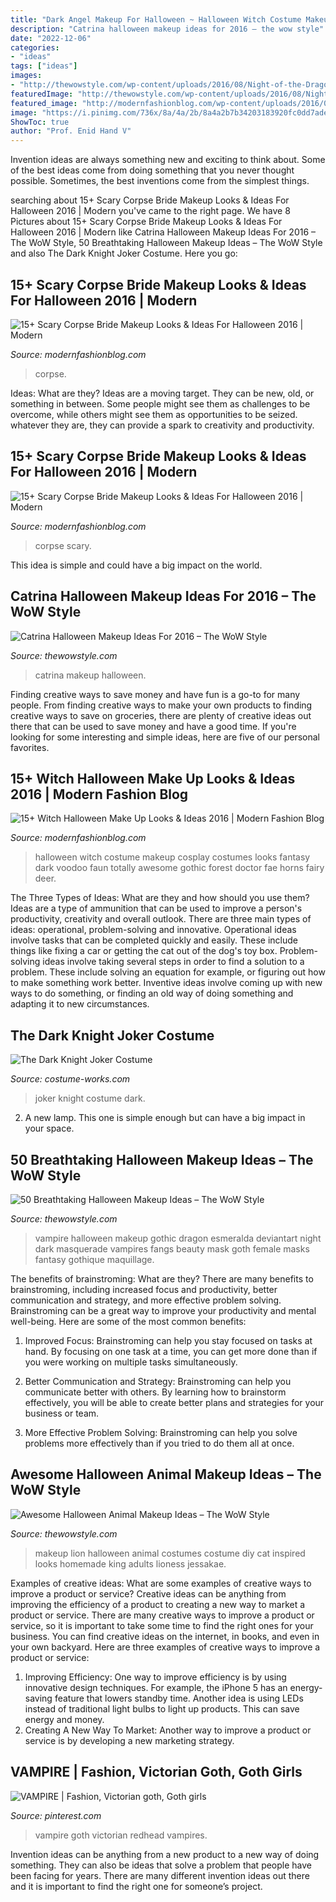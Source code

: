 ```yaml
---
title: "Dark Angel Makeup For Halloween ~ Halloween Witch Costume Makeup Cosplay Costumes Looks Fantasy Dark Voodoo Faun Totally Awesome Gothic Forest Doctor Fae Horns Fairy Deer"
description: "Catrina halloween makeup ideas for 2016 – the wow style"
date: "2022-12-06"
categories:
- "ideas"
tags: ["ideas"]
images:
- "http://thewowstyle.com/wp-content/uploads/2016/08/Night-of-the-Dragon-Ghotic-Halloween-Makeup.jpg"
featuredImage: "http://thewowstyle.com/wp-content/uploads/2016/08/Night-of-the-Dragon-Ghotic-Halloween-Makeup.jpg"
featured_image: "http://modernfashionblog.com/wp-content/uploads/2016/09/15-Witch-Halloween-Make-Up-Looks-Ideas-2016-8.jpg"
image: "https://i.pinimg.com/736x/8a/4a/2b/8a4a2b7b34203183920fc0dd7ade5027--gorgeous-redhead-vampires.jpg"
ShowToc: true
author: "Prof. Enid Hand V"
---
```



Invention ideas are always something new and exciting to think about. Some of the best ideas come from doing something that you never thought possible. Sometimes, the best inventions come from the simplest things.

	

		
searching about 15+ Scary Corpse Bride Makeup Looks &amp; Ideas For Halloween 2016 | Modern you've came to the right page. We have 8 Pictures about 15+ Scary Corpse Bride Makeup Looks &amp; Ideas For Halloween 2016 | Modern like Catrina Halloween Makeup Ideas For 2016 – The WoW Style, 50 Breathtaking Halloween Makeup Ideas – The WoW Style and also The Dark Knight Joker Costume. Here you go:
		
    
## 15+ Scary Corpse Bride Makeup Looks &amp; Ideas For Halloween 2016 | Modern

<img loading=lazy src="https://modernfashionblog.com/wp-content/uploads/2016/09/15-Scary-Corpse-Bride-Makeup-Looks-Ideas-For-Halloween-2016-3.jpg" onerror="this.onerror=null;this.src='https://tse3.mm.bing.net/th?id=OIP.RG82F1gS_YwZU2CP3DEaGwHaKv&amp;pid=15.1';" alt="15+ Scary Corpse Bride Makeup Looks &amp; Ideas For Halloween 2016 | Modern">

_Source: modernfashionblog.com_

>corpse. 

	

Ideas: What are they?
Ideas are a moving target. They can be new, old, or something in between. Some people might see them as challenges to be overcome, while others might see them as opportunities to be seized. whatever they are, they can provide a spark to creativity and productivity.

    
## 15+ Scary Corpse Bride Makeup Looks &amp; Ideas For Halloween 2016 | Modern

<img loading=lazy src="https://modernfashionblog.com/wp-content/uploads/2016/09/15-Scary-Corpse-Bride-Makeup-Looks-Ideas-For-Halloween-2016-2.jpg" onerror="this.onerror=null;this.src='https://tse3.mm.bing.net/th?id=OIP.w8gfJ6w0PUzYlVkUXmL_oQHaJ4&amp;pid=15.1';" alt="15+ Scary Corpse Bride Makeup Looks &amp; Ideas For Halloween 2016 | Modern">

_Source: modernfashionblog.com_

>corpse scary. 

	

This idea is simple and could have a big impact on the world.

    
## Catrina Halloween Makeup Ideas For 2016 – The WoW Style

<img loading=lazy src="http://thewowstyle.com/wp-content/uploads/2016/08/Great-Catrina-Halloween-Makeup-Ideas.jpg" onerror="this.onerror=null;this.src='https://tse1.mm.bing.net/th?id=OIP.qknQhhLZZAnmcVC26MhNUgHaLJ&amp;pid=15.1';" alt="Catrina Halloween Makeup Ideas For 2016 – The WoW Style">

_Source: thewowstyle.com_

>catrina makeup halloween. 

	

Finding creative ways to save money and have fun is a go-to for many people. From finding creative ways to make your own products to finding creative ways to save on groceries, there are plenty of creative ideas out there that can be used to save money and have a good time. If you're looking for some interesting and simple ideas, here are five of our personal favorites.

    
## 15+ Witch Halloween Make Up Looks &amp; Ideas 2016 | Modern Fashion Blog

<img loading=lazy src="http://modernfashionblog.com/wp-content/uploads/2016/09/15-Witch-Halloween-Make-Up-Looks-Ideas-2016-8.jpg" onerror="this.onerror=null;this.src='https://tse4.mm.bing.net/th?id=OIP.ge21C1PwybLPgOJwBRA1egHaLH&amp;pid=15.1';" alt="15+ Witch Halloween Make Up Looks &amp; Ideas 2016 | Modern Fashion Blog">

_Source: modernfashionblog.com_

>halloween witch costume makeup cosplay costumes looks fantasy dark voodoo faun totally awesome gothic forest doctor fae horns fairy deer. 

	

The Three Types of Ideas: What are they and how should you use them?
Ideas are a type of ammunition that can be used to improve a person's productivity, creativity and overall outlook. There are three main types of ideas: operational, problem-solving and innovative.
Operational ideas involve tasks that can be completed quickly and easily. These include things like fixing a car or getting the cat out of the dog's toy box. Problem-solving ideas involve taking several steps in order to find a solution to a problem. These include solving an equation for example, or figuring out how to make something work better. Inventive ideas involve coming up with new ways to do something, or finding an old way of doing something and adapting it to new circumstances.

    
## The Dark Knight Joker Costume

<img loading=lazy src="https://photos.costume-works.com/full/joker_dark_knight.jpg" onerror="this.onerror=null;this.src='https://tse1.mm.bing.net/th?id=OIP.8OV6qG5lRudiZX1aw6DyiwHaNJ&amp;pid=15.1';" alt="The Dark Knight Joker Costume">

_Source: costume-works.com_

>joker knight costume dark. 

	

2. A new lamp. This one is simple enough but can have a big impact in your space.

    
## 50 Breathtaking Halloween Makeup Ideas – The WoW Style

<img loading=lazy src="http://thewowstyle.com/wp-content/uploads/2016/08/Night-of-the-Dragon-Ghotic-Halloween-Makeup.jpg" onerror="this.onerror=null;this.src='https://tse4.mm.bing.net/th?id=OIP.-G1_Cq0dgXYshIX47m2mzgHaLd&amp;pid=15.1';" alt="50 Breathtaking Halloween Makeup Ideas – The WoW Style">

_Source: thewowstyle.com_

>vampire halloween makeup gothic dragon esmeralda deviantart night dark masquerade vampires fangs beauty mask goth female masks fantasy gothique maquillage. 

	

The benefits of brainstroming: What are they?
There are many benefits to brainstroming, including increased focus and productivity, better communication and strategy, and more effective problem solving. Brainstroming can be a great way to improve your productivity and mental well-being. Here are some of the most common benefits: 
1. Improved Focus: Brainstroming can help you stay focused on tasks at hand. By focusing on one task at a time, you can get more done than if you were working on multiple tasks simultaneously. 

2. Better Communication and Strategy: Brainstroming can help you communicate better with others. By learning how to brainstorm effectively, you will be able to create better plans and strategies for your business or team. 

3. More Effective Problem Solving: Brainstroming can help you solve problems more effectively than if you tried to do them all at once.

    
## Awesome Halloween Animal Makeup Ideas – The WoW Style

<img loading=lazy src="http://thewowstyle.com/wp-content/uploads/2016/06/Lion-Animal-Halloween-Makeup.jpg" onerror="this.onerror=null;this.src='https://tse3.mm.bing.net/th?id=OIP.BZdMCXNcw8ZaXZ13hk9BKgHaLH&amp;pid=15.1';" alt="Awesome Halloween Animal Makeup Ideas – The WoW Style">

_Source: thewowstyle.com_

>makeup lion halloween animal costumes costume diy cat inspired looks homemade king adults lioness jessakae. 

	

Examples of creative ideas: What are some examples of creative ways to improve a product or service?
Creative ideas can be anything from improving the efficiency of a product to creating a new way to market a product or service. There are many creative ways to improve a product or service, so it is important to take some time to find the right ones for your business. You can find creative ideas on the internet, in books, and even in your own backyard. Here are three examples of creative ways to improve a product or service: 
1. Improving Efficiency: One way to improve efficiency is by using innovative design techniques. For example, the iPhone 5 has an energy-saving feature that lowers standby time. Another idea is using LEDs instead of traditional light bulbs to light up products. This can save energy and money. 
2. Creating A New Way To Market: Another way to improve a product or service is by developing a new marketing strategy.

    
## VAMPIRE | Fashion, Victorian Goth, Goth Girls

<img loading=lazy src="https://i.pinimg.com/736x/8a/4a/2b/8a4a2b7b34203183920fc0dd7ade5027--gorgeous-redhead-vampires.jpg" onerror="this.onerror=null;this.src='https://tse1.mm.bing.net/th?id=OIP.SnSh2l_3CQb-MqGcjHfPZQHaLH&amp;pid=15.1';" alt="VAMPIRE | Fashion, Victorian goth, Goth girls">

_Source: pinterest.com_

>vampire goth victorian redhead vampires. 

	

Invention ideas can be anything from a new product to a new way of doing something. They can also be ideas that solve a problem that people have been facing for years. There are many different invention ideas out there and it is important to find the right one for someone’s project.

